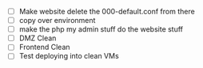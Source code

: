 - [ ] Make website delete the 000-default.conf from there
- [ ] copy over environment
- [ ] make the php my admin stuff do the website stuff
- [ ] DMZ Clean
- [ ] Frontend Clean
- [ ] Test deploying into clean VMs